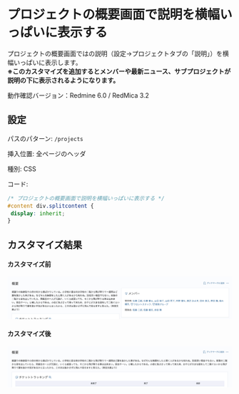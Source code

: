 # プロジェクトの概要画面で説明を横幅いっぱいに表示する

プロジェクトの概要画面ではの説明（設定→プロジェクトタブの「説明」）を横幅いっぱいに表示します。  
**※このカスタマイズを追加するとメンバーや最新ニュース、サブプロジェクトが説明の下に表示されるようになります。**

動作確認バージョン：Redmine 6.0 / RedMica 3.2

## 設定

パスのパターン: `/projects`

挿入位置: 全ページのヘッダ

種別: CSS

コード:

``` css
/* プロジェクトの概要画面で説明を横幅いっぱいに表示する */
#content div.splitcontent {
 display: inherit;
}
```

## カスタマイズ結果

#### カスタマイズ前

![](before@2x.png)

#### カスタマイズ後

![](after@2x.png)
